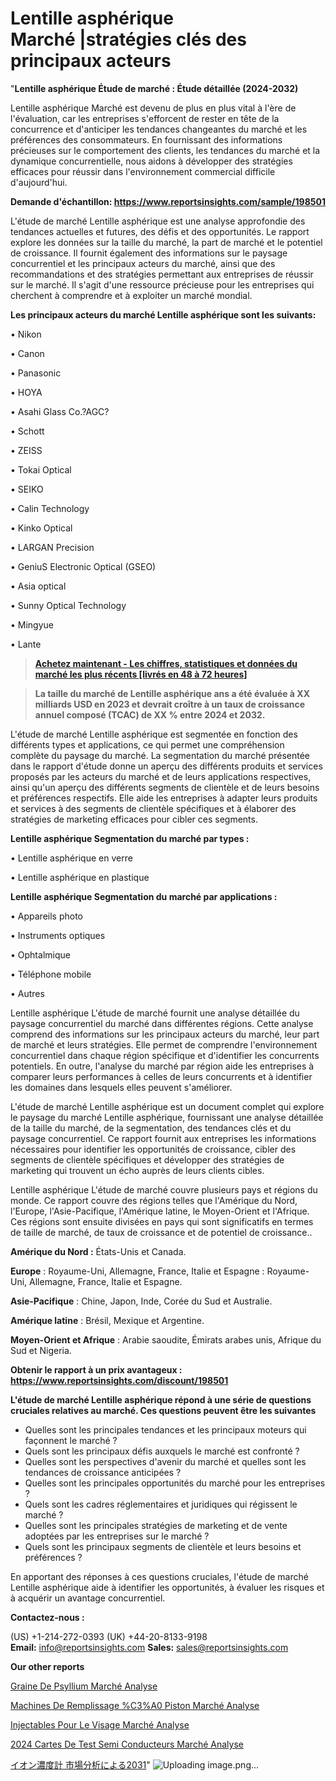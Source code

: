 # Lentille asphérique Marché |stratégies clés des principaux acteurs

"<strong>Lentille asphérique Étude de marché : Étude détaillée (2024-2032)</strong>

Lentille asphérique Marché est devenu de plus en plus vital à l'ère de l'évaluation, car les entreprises s'efforcent de rester en tête de la concurrence et d'anticiper les tendances changeantes du marché et les préférences des consommateurs. En fournissant des informations précieuses sur le comportement des clients, les tendances du marché et la dynamique concurrentielle, nous aidons à développer des stratégies efficaces pour réussir dans l'environnement commercial difficile d'aujourd'hui.

<strong>Demande d'échantillon: <a href=https://www.reportsinsights.com/sample/198501>https://www.reportsinsights.com/sample/198501</a></strong>

L'étude de marché Lentille asphérique est une analyse approfondie des tendances actuelles et futures, des défis et des opportunités. Le rapport explore les données sur la taille du marché, la part de marché et le potentiel de croissance. Il fournit également des informations sur le paysage concurrentiel et les principaux acteurs du marché, ainsi que des recommandations et des stratégies permettant aux entreprises de réussir sur le marché. Il s'agit d'une ressource précieuse pour les entreprises qui cherchent à comprendre et à exploiter un marché mondial.

<strong>Les principaux acteurs du marché Lentille asphérique sont les suivants:</strong>

• Nikon

• Canon

• Panasonic

• HOYA

• Asahi Glass Co.?AGC?

• Schott

• ZEISS

• Tokai Optical 

• SEIKO

• Calin Technology

• Kinko Optical

• LARGAN Precision

• GeniuS Electronic Optical (GSEO)

• Asia optical

• Sunny Optical Technology

• Mingyue

• Lante
<blockquote><a href=https://www.reportsinsights.com/buynow/198501><span style=text-decoration: underline;><strong>Achetez maintenant - Les chiffres, statistiques et données du marché les plus récents [livrés en 48 à 72 heures]</strong></span></a></blockquote>
<blockquote><span style=text-decoration: underline;><strong>La taille du marché de Lentille asphérique ans a été évaluée à XX milliards USD en 2023 et devrait croître à un taux de croissance annuel composé (TCAC) de XX % entre 2024 et 2032.</strong></span></blockquote>
L'étude de marché Lentille asphérique est segmentée en fonction des différents types et applications, ce qui permet une compréhension complète du paysage du marché. La segmentation du marché présentée dans le rapport d'étude donne un aperçu des différents produits et services proposés par les acteurs du marché et de leurs applications respectives, ainsi qu'un aperçu des différents segments de clientèle et de leurs besoins et préférences respectifs. Elle aide les entreprises à adapter leurs produits et services à des segments de clientèle spécifiques et à élaborer des stratégies de marketing efficaces pour cibler ces segments.

<strong>Lentille asphérique Segmentation du marché par types :</strong>

• Lentille asphérique en verre

• Lentille asphérique en plastique

<strong>Lentille asphérique Segmentation du marché par applications :</strong>

• Appareils photo

• Instruments optiques

• Ophtalmique

• Téléphone mobile

• Autres

Lentille asphérique L'étude de marché fournit une analyse détaillée du paysage concurrentiel du marché dans différentes régions. Cette analyse comprend des informations sur les principaux acteurs du marché, leur part de marché et leurs stratégies. Elle permet de comprendre l'environnement concurrentiel dans chaque région spécifique et d'identifier les concurrents potentiels. En outre, l'analyse du marché par région aide les entreprises à comparer leurs performances à celles de leurs concurrents et à identifier les domaines dans lesquels elles peuvent s'améliorer.

L'étude de marché Lentille asphérique est un document complet qui explore le paysage du marché Lentille asphérique, fournissant une analyse détaillée de la taille du marché, de la segmentation, des tendances clés et du paysage concurrentiel. Ce rapport fournit aux entreprises les informations nécessaires pour identifier les opportunités de croissance, cibler des segments de clientèle spécifiques et développer des stratégies de marketing qui trouvent un écho auprès de leurs clients cibles.

Lentille asphérique L'étude de marché couvre plusieurs pays et régions du monde. Ce rapport couvre des régions telles que l'Amérique du Nord, l'Europe, l'Asie-Pacifique, l'Amérique latine, le Moyen-Orient et l'Afrique. Ces régions sont ensuite divisées en pays qui sont significatifs en termes de taille de marché, de taux de croissance et de potentiel de croissance..

<strong>Amérique du Nord :</strong> États-Unis et Canada.

<strong>Europe</strong> : Royaume-Uni, Allemagne, France, Italie et Espagne : Royaume-Uni, Allemagne, France, Italie et Espagne.

<strong>Asie-Pacifique</strong> : Chine, Japon, Inde, Corée du Sud et Australie.

<strong>Amérique latine</strong> : Brésil, Mexique et Argentine.

<strong>Moyen-Orient et Afrique</strong> : Arabie saoudite, Émirats arabes unis, Afrique du Sud et Nigeria.

<strong>Obtenir le rapport à un prix avantageux : <a href=https://www.reportsinsights.com/discount/198501>https://www.reportsinsights.com/discount/198501</a></strong>

<strong>L'étude de marché Lentille asphérique répond à une série de questions cruciales relatives au marché. Ces questions peuvent être les suivantes</strong>
<ul>
  <li>Quelles sont les principales tendances et les principaux moteurs qui façonnent le marché ?</li>
  <li>Quels sont les principaux défis auxquels le marché est confronté ?</li>
  <li>Quelles sont les perspectives d'avenir du marché et quelles sont les tendances de croissance anticipées ?</li>
  <li>Quelles sont les principales opportunités du marché pour les entreprises ?</li>
  <li>Quels sont les cadres réglementaires et juridiques qui régissent le marché ?</li>
  <li>Quelles sont les principales stratégies de marketing et de vente adoptées par les entreprises sur le marché ?</li>
  <li>Quels sont les principaux segments de clientèle et leurs besoins et préférences ?</li>
</ul>
En apportant des réponses à ces questions cruciales, l'étude de marché Lentille asphérique aide à identifier les opportunités, à évaluer les risques et à acquérir un avantage concurrentiel.

<strong>Contactez-nous :</strong>

(US) +1-214-272-0393
(UK) +44-20-8133-9198
<strong>Email:</strong> <a>info@reportsinsights.com</a>
<strong>Sales:</strong> <a>sales@reportsinsights.com</a>

<strong>Our other reports</strong>

<a href=https://fr.linkedin.com/pulse/graine-de-psyllium-marché-stratégies-portefeuille/>Graine De Psyllium Marché Analyse</a>

<a href=https://www.linkedin.com/pulse/machines-de-remplissage-%C3%A0-piston-march%C3%A9-segmentation-c779c/>Machines De Remplissage %C3%A0 Piston Marché Analyse</a>

<a href=https://www.linkedin.com/pulse/injectables-pour-le-visage-march%C3%A9-personnalisation-thcyf/>Injectables Pour Le Visage Marché Analyse</a>

<a href=https://www.linkedin.com/pulse/2024-cartes-de-test-semi-conducteurs-march%C3%A9-nglcc/>2024 Cartes De Test Semi Conducteurs Marché Analyse</a>

<a href=https://www.linkedin.com/pulse/イオン濃度計-市場2023新興トレンド2028-community-market-research/>イオン濃度計 市場分析による2031</a>"
![Uploading image.png…]()
